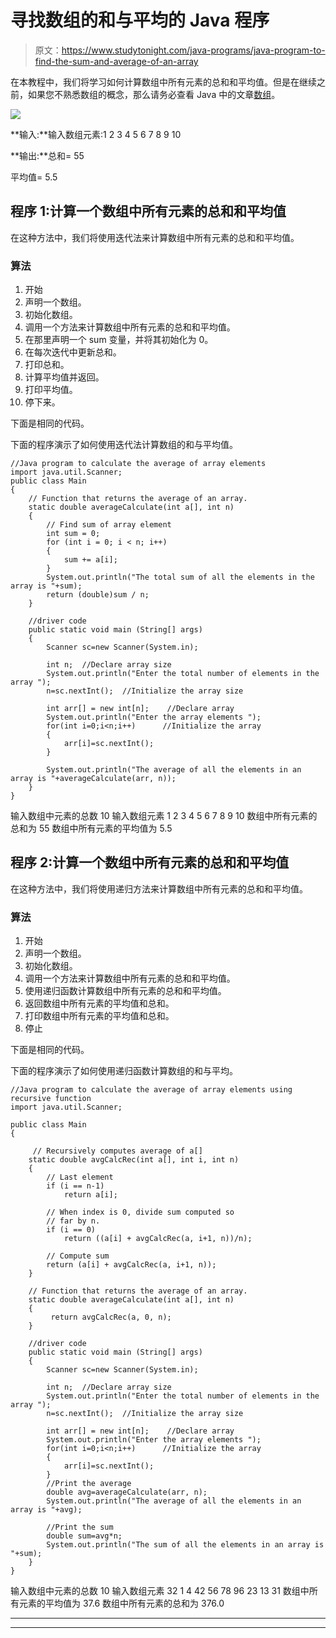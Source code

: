 # 寻找数组的和与平均的 Java 程序

> 原文：<https://www.studytonight.com/java-programs/java-program-to-find-the-sum-and-average-of-an-array>

在本教程中，我们将学习如何计算数组中所有元素的总和和平均值。但是在继续之前，如果您不熟悉数组的概念，那么请务必查看 Java 中的文章[数组](https://www.studytonight.com/java/array.php)。

![](../Images/34316ce1ccf259a7175c759edebebc3f.png)

**输入:**输入数组元素:1 2 3 4 5 6 7 8 9 10

**输出:**总和= 55

平均值= 5.5

## 程序 1:计算一个数组中所有元素的总和和平均值

在这种方法中，我们将使用迭代法来计算数组中所有元素的总和和平均值。

### 算法

1.  开始
2.  声明一个数组。
3.  初始化数组。
4.  调用一个方法来计算数组中所有元素的总和和平均值。
5.  在那里声明一个 sum 变量，并将其初始化为 0。
6.  在每次迭代中更新总和。
7.  打印总和。
8.  计算平均值并返回。
9.  打印平均值。
10.  停下来。

下面是相同的代码。

下面的程序演示了如何使用迭代法计算数组的和与平均值。

```
//Java program to calculate the average of array elements
import java.util.Scanner;
public class Main 
{
    // Function that returns the average of an array.
    static double averageCalculate(int a[], int n)
    {
        // Find sum of array element
        int sum = 0;
        for (int i = 0; i < n; i++)
        {
            sum += a[i];
        }
        System.out.println("The total sum of all the elements in the array is "+sum);
        return (double)sum / n;
    }

    //driver code
    public static void main (String[] args)
    {
        Scanner sc=new Scanner(System.in);

        int n;  //Declare array size
        System.out.println("Enter the total number of elements in the array ");
        n=sc.nextInt();  //Initialize the array size

        int arr[] = new int[n];    //Declare array
        System.out.println("Enter the array elements ");
        for(int i=0;i<n;i++)      //Initialize the array
        {
            arr[i]=sc.nextInt();
        }

        System.out.println("The average of all the elements in an array is "+averageCalculate(arr, n));
    }
} 
```

输入数组中元素的总数 10
输入数组元素 1 2 3 4 5 6 7 8 9 10
数组中所有元素的总和为 55
数组中所有元素的平均值为 5.5

## 程序 2:计算一个数组中所有元素的总和和平均值

在这种方法中，我们将使用递归方法来计算数组中所有元素的总和和平均值。

### 算法

1.  开始
2.  声明一个数组。
3.  初始化数组。
4.  调用一个方法来计算数组中所有元素的总和和平均值。
5.  使用递归函数计算数组中所有元素的总和和平均值。
6.  返回数组中所有元素的平均值和总和。
7.  打印数组中所有元素的平均值和总和。
8.  停止

下面是相同的代码。

下面的程序演示了如何使用递归函数计算数组的和与平均。

```
//Java program to calculate the average of array elements using recursive function
import java.util.Scanner;

public class Main 
{

     // Recursively computes average of a[]
    static double avgCalcRec(int a[], int i, int n)
    {
        // Last element
        if (i == n-1)
            return a[i];

        // When index is 0, divide sum computed so
        // far by n.
        if (i == 0)
            return ((a[i] + avgCalcRec(a, i+1, n))/n);

        // Compute sum
        return (a[i] + avgCalcRec(a, i+1, n));
    }

    // Function that returns the average of an array.
    static double averageCalculate(int a[], int n)
    {
         return avgCalcRec(a, 0, n);
    }

    //driver code
    public static void main (String[] args)
    {
        Scanner sc=new Scanner(System.in);

        int n;  //Declare array size
        System.out.println("Enter the total number of elements in the array ");
        n=sc.nextInt();  //Initialize the array size

        int arr[] = new int[n];    //Declare array
        System.out.println("Enter the array elements ");
        for(int i=0;i<n;i++)      //Initialize the array
        {
            arr[i]=sc.nextInt();
        }
        //Print the average
        double avg=averageCalculate(arr, n);     
        System.out.println("The average of all the elements in an array is "+avg);

        //Print the sum
        double sum=avg*n;
        System.out.println("The sum of all the elements in an array is "+sum);
    }
} 
```

输入数组中元素的总数 10
输入数组元素 32 1 4 42 56 78 96 23 13 31
数组中所有元素的平均值为 37.6
数组中所有元素的总和为 376.0

* * *

* * *